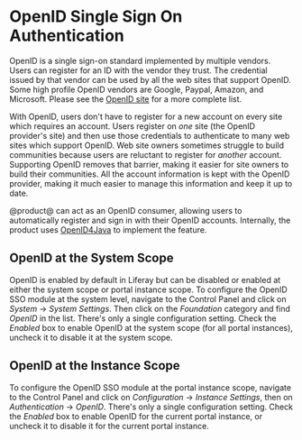 # OpenID Single Sign On Authentication [](id=openid-single-sign-on-authentication)

OpenID is a single sign-on standard implemented by multiple vendors.  Users can
register for an ID with the vendor they trust. The credential issued by that
vendor can be used by all the web sites that support OpenID. Some high profile
OpenID vendors are Google, Paypal, Amazon, and Microsoft. Please see the [OpenID
site](http://www.openid.net/) for a more complete list.

With OpenID, users don't have to register for a new account on every site which
requires an account. Users register on *one* site (the OpenID provider's site)
and then use those credentials to authenticate to many web sites which support
OpenID. Web site owners sometimes struggle to build communities because users
are reluctant to register for *another* account.  Supporting OpenID removes that
barrier, making it easier for site owners to build their communities. All the
account information is kept with the OpenID provider, making it much easier to
manage this information and keep it up to date.

@product@ can act as an OpenID consumer, allowing users to automatically
register and sign in with their OpenID accounts. Internally, the product uses
[OpenID4Java](https://github.com/jbufu/openid4java) to implement the feature.

## OpenID at the System Scope [](id=openid-at-the-system-scope)

OpenID is enabled by default in Liferay but can be disabled or enabled at
either the system scope or portal instance scope. To configure the OpenID SSO
module at the system level, navigate to the Control Panel and click on *System*
&rarr; *System Settings*. Then click on the *Foundation* category and find
*OpenID* in the list. There's only a single configuration
setting. Check the *Enabled* box to enable OpenID at the system scope (for all
portal instances), uncheck it to disable it at the system scope.

## OpenID at the Instance Scope [](id=openid-at-the-instance-scope)

To configure the OpenID SSO module at the portal instance scope, navigate to the
Control Panel and click on *Configuration* &rarr; *Instance Settings*, then on
*Authentication* &rarr; *OpenID*. There's only a single configuration setting.
Check the *Enabled* box to enable OpenID for the current portal instance,
or uncheck it to disable it for the current portal instance.

<!--
## Related Topics [](id=related-topics)

- Liferay Security Overview
- Signing in to Liferay
- Token-based Single Sign On Authentication
-->
